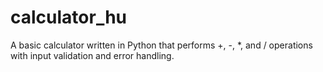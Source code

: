 # calculator_hu
A basic calculator written in Python that performs +, -, *, and / operations with input validation and error handling.
